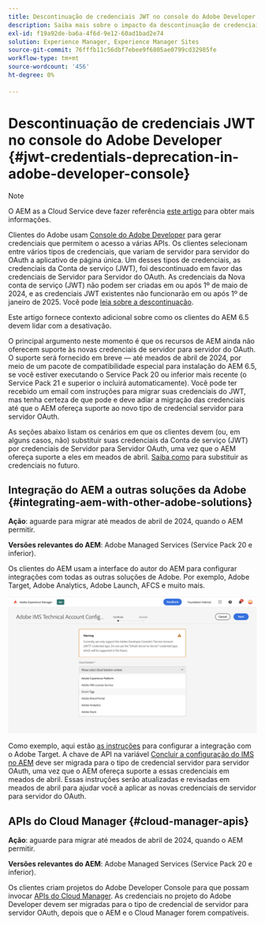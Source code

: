 ```yaml
---
title: Descontinuação de credenciais JWT no console do Adobe Developer
description: Saiba mais sobre o impacto da descontinuação de credenciais JWT no Console do Adobe Developer no AEM
exl-id: f19a92de-ba6a-4f6d-9e12-60ad1bad2e74
solution: Experience Manager, Experience Manager Sites
source-git-commit: 76fffb11c56dbf7ebee9f6805ae0799cd32985fe
workflow-type: tm+mt
source-wordcount: '456'
ht-degree: 0%

---
```


# Descontinuação de credenciais JWT no console do Adobe Developer {#jwt-credentials-deprecation-in-adobe-developer-console}

>[!NOTE]
> O AEM as a Cloud Service deve fazer referência [este artigo](https://experienceleague.adobe.com/docs/experience-manager-cloud-service/content/security/jwt-credentials-deprecation-in-adobe-developer-console.html) para obter mais informações.

Clientes do Adobe usam [Console do Adobe Developer](https://developer.adobe.com/console) para gerar credenciais que permitem o acesso a várias APIs. Os clientes selecionam entre vários tipos de credenciais, que variam de servidor para servidor do OAuth a aplicativo de página única. Um desses tipos de credenciais, as credenciais da Conta de serviço (JWT), foi descontinuado em favor das credenciais de Servidor para Servidor do OAuth. As credenciais da Nova conta de serviço (JWT) não podem ser criadas em ou após 1º de maio de 2024, e as credenciais JWT existentes não funcionarão em ou após 1º de janeiro de 2025. Você pode [leia sobre a descontinuação](https://developer.adobe.com/developer-console/docs/guides/authentication/ServerToServerAuthentication/migration/).

Este artigo fornece contexto adicional sobre como os clientes do AEM 6.5 devem lidar com a desativação.

O principal argumento neste momento é que os recursos de AEM ainda não oferecem suporte às novas credenciais de servidor para servidor do OAuth. O suporte será fornecido em breve — até meados de abril de 2024, por meio de um pacote de compatibilidade especial para instalação do AEM 6.5, se você estiver executando o Service Pack 20 ou inferior mais recente (o Service Pack 21 e superior o incluirá automaticamente). Você pode ter recebido um email com instruções para migrar suas credenciais do JWT, mas tenha certeza de que pode e deve adiar a migração das credenciais até que o AEM ofereça suporte ao novo tipo de credencial servidor para servidor OAuth.

As seções abaixo listam os cenários em que os clientes devem (ou, em alguns casos, não) substituir suas credenciais da Conta de serviço (JWT) por credenciais de Servidor para Servidor OAuth, uma vez que o AEM ofereça suporte a eles em meados de abril. [Saiba como](https://developer.adobe.com/developer-console/docs/guides/authentication/ServerToServerAuthentication/migration/#migration-overview) para substituir as credenciais no futuro.

## Integração do AEM a outras soluções da Adobe {#integrating-aem-with-other-adobe-solutions}

**Ação**: aguarde para migrar até meados de abril de 2024, quando o AEM permitir.

**Versões relevantes do AEM**: Adobe Managed Services (Service Pack 20 e inferior).


Os clientes do AEM usam a interface do autor do AEM para configurar integrações com todas as outras soluções de Adobe. Por exemplo, Adobe Target, Adobe Analytics, Adobe Launch, AFCS e muito mais.

![Integração do AEM a outras soluções](/help/sites-administering/assets/jwt-deprecation.png)

Como exemplo, aqui estão [as instruções](https://docs.mktossl.com/docs/experience-manager-cloud-service/content/sites/integrations/integration-adobe-target-ims.html?lang=en) para configurar a integração com o Adobe Target. A chave de API na variável [Concluir a configuração do IMS no AEM](https://docs.mktossl.com/docs/experience-manager-cloud-service/content/sites/integrations/integration-adobe-target-ims.html#completing-the-ims-configuration-in-aem) deve ser migrada para o tipo de credencial servidor para servidor OAuth, uma vez que o AEM ofereça suporte a essas credenciais em meados de abril. Essas instruções serão atualizadas e revisadas em meados de abril para ajudar você a aplicar as novas credenciais de servidor para servidor do OAuth.

## APIs do Cloud Manager {#cloud-manager-apis}

**Ação**: aguarde para migrar até meados de abril de 2024, quando o AEM permitir.

**Versões relevantes do AEM**: Adobe Managed Services (Service Pack 20 e inferior).

Os clientes criam projetos do Adobe Developer Console para que possam invocar [APIs do Cloud Manager](https://developer.adobe.com/experience-cloud/cloud-manager/guides/getting-started/create-api-integration/). As credenciais no projeto do Adobe Developer devem ser migradas para o tipo de credencial de servidor para servidor OAuth, depois que o AEM e o Cloud Manager forem compatíveis.
